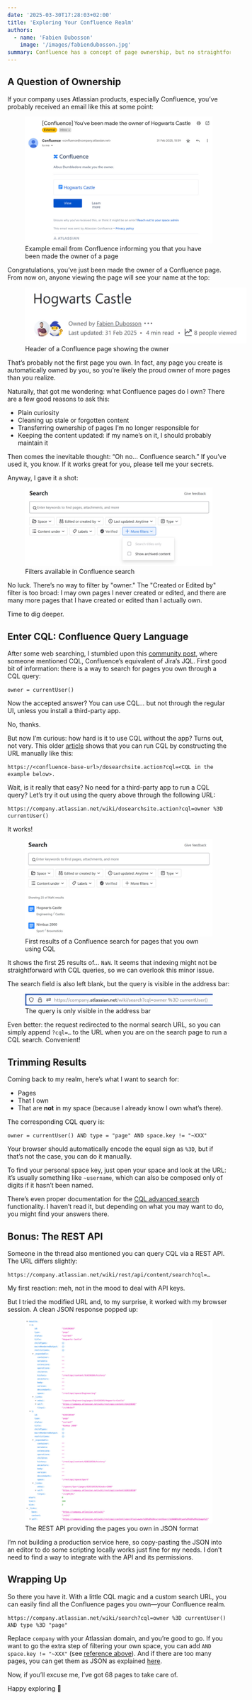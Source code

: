 ```yaml
---
date: '2025-03-30T17:28:03+02:00'
title: 'Exploring Your Confluence Realm'
authors:
  - name: 'Fabien Dubosson'
    image: '/images/fabiendubosson.jpg'
summary: Confluence has a concept of page ownership, but no straightforward way to search by owner. This post walks through my discovery of CQL (Confluence Query Language) and how it can be used to quickly list all the content you own—your Confluence realm.
---
```


## A Question of Ownership

If your company uses Atlassian products, especially Confluence, you’ve probably received an email like this at some point:

<figure>
  <img src="inbox.jpg" alt="Example email from Confluence" loading="lazy" class="image-border">
  <figcaption>Example email from Confluence informing you that you have been made the owner of a page</figcaption>
</figure>

Congratulations, you’ve just been made the owner of a Confluence page. From now on, anyone viewing the page will see your name at the top:

<figure>
  <img src="header.jpg" alt="Confluence page header" loading="lazy" class="image-border" style="max-width: 500px">
  <figcaption>Header of a Confluence page showing the owner</figcaption>
</figure>

That’s probably not the first page you own. In fact, any page you create is automatically owned by you, so you’re likely the proud owner of more pages than you realize.

Naturally, that got me wondering: what Confluence pages do I own? There are a few good reasons to ask this:
- Plain curiosity
- Cleaning up stale or forgotten content
- Transferring ownership of pages I’m no longer responsible for
- Keeping the content updated: if my name’s on it, I should probably maintain it

Then comes the inevitable thought: “Oh no… Confluence search.” If you’ve used it, you know. If it works great for you, please tell me your secrets.

Anyway, I gave it a shot:

<figure>
  <img src="search.jpg" alt="Confluence search filters" loading="lazy" class="image-border">
  <figcaption>Filters available in Confluence search</figcaption>
</figure>

No luck. There’s no way to filter by "owner." The "Created or Edited by" filter is too broad: I may own pages I never created or edited, and there are many more pages that I have created or edited than I actually own.

Time to dig deeper.

## Enter CQL: Confluence Query Language

After some web searching, I stumbled upon this [community post](https://community.atlassian.com/forums/Confluence-questions/How-do-I-find-all-pages-by-owner/qaq-p/2743993), where someone mentioned CQL, Confluence’s equivalent of Jira’s JQL. First good bit of information: there is a way to search for pages you own through a CQL query:

```
owner = currentUser()
```

Now the accepted answer? You can use CQL… but not through the regular UI, unless you install a third-party app.

No, thanks.

But now I’m curious: how hard is it to use CQL without the app? Turns out, not very. This older [article](https://community.atlassian.com/forums/Confluence-articles/Useful-CQL-statements-to-search-what-you-need-in-Confluence/ba-p/1769849) shows that you can run CQL by constructing the URL manually like this:

```
https://<confluence-base-url>/dosearchsite.action?cql=<CQL in the example below>.
```

Wait, is it really that easy? No need for a third-party app to run a CQL query? Let’s try it out using the query above through the following URL:

```
https://company.atlassian.net/wiki/dosearchsite.action?cql=owner %3D currentUser()
```

It works!

<figure>
  <img src="search-results.jpg" alt="CQL search results of pages that you own" loading="lazy" class="image-border">
  <figcaption>First results of a Confluence search for pages that you own using CQL</figcaption>
</figure>

It shows the first 25 results of… `NaN`. It seems that indexing might not be straightforward with CQL queries, so we can overlook this minor issue.

The search field is also left blank, but the query is visible in the address bar:

<figure>
  <img src="address-bar.jpg" alt="Address bar showing the query" loading="lazy" class="image-border">
  <figcaption>The query is only visible in the address bar</figcaption>
</figure>

Even better: the request redirected to the normal search URL, so you can simply append `?cql=…` to the URL when you are on the search page to run a CQL search. Convenient!

## Trimming Results

Coming back to my realm, here’s what I want to search for:

- Pages
- That I own
- That are **not** in my space (because I already know I own what’s there).

The corresponding CQL query is:

```
owner = currentUser() AND type = "page" AND space.key != "~XXX"
```

Your browser should automatically encode the equal sign as `%3D`, but if that’s not the case, you can do it manually.

To find your personal space key, just open your space and look at the URL: it’s usually something like `~username`, which can also be composed only of digits if it hasn’t been named.

There’s even proper documentation for the [CQL advanced search](https://developer.atlassian.com/server/confluence/advanced-searching-using-cql/) functionality. I haven’t read it, but depending on what you may want to do, you might find your answers there.

## Bonus: The REST API

Someone in the thread also mentioned you can query CQL via a REST API. The URL differs slightly:

```
https://company.atlassian.net/wiki/rest/api/content/search?cql=…
```

My first reaction: meh, not in the mood to deal with API keys.

But I tried the modified URL and, to my surprise, it worked with my browser session. A clean JSON response popped up:

<figure>
  <img src="json.jpg" alt="JSON results of pages that you own" loading="lazy" class="image-border">
  <figcaption>The REST API providing the pages you own in JSON format</figcaption>
</figure>

I’m not building a production service here, so copy-pasting the JSON into an editor to do some scripting locally works just fine for my needs. I don’t need to find a way to integrate with the API and its permissions.

## Wrapping Up

So there you have it. With a little CQL magic and a custom search URL, you can easily find all the Confluence pages you own—your Confluence realm.

```
https://company.atlassian.net/wiki/search?cql=owner %3D currentUser() AND type %3D "page"
```

Replace `company` with your Atlassian domain, and you’re good to go. If you want to go the extra step of filtering your own space, you can add `AND space.key != "~XXX"` (see [reference above](#trimming-results)). And if there are too many pages, you can get them as JSON as explained [here](#bonus-the-rest-api).

Now, if you’ll excuse me, I’ve got 68 pages to take care of.

Happy exploring 👑
